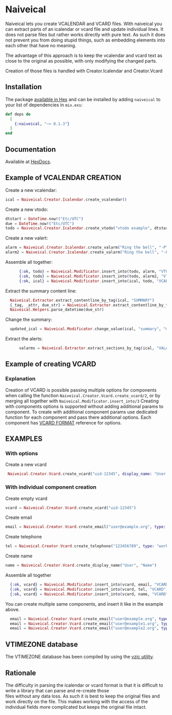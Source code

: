 # Naiveical

Naiveical lets you create VCALENDAR and VCARD files.
With naiveical you can extract parts of an icalendar or vcard file and update individual
lines. It does not parse files but rather works directly with pure text.
As such it does not prevent you from doing stupid things, such as embedding
elements into each other that have no meaning.

The advantage of this approach is to keep the vcalendar and vcard text as close to the
original as possible, with only modifying the changed parts. 

Creation of those files is handled with Creator.Icalendar and Creator.Vcard
## Installation

The package [available in Hex](https://hex.pm/packages/naiveical) and can be installed
by adding `naiveical` to your list of dependencies in `mix.exs`:

```elixir
def deps do
  [
    {:naiveical, "~> 0.1.3"}
  ]
end
```

## Documentation

Available at [HexDocs](https://hexdocs.pm/naiveical).

## Example of VCALENDAR CREATION

Create a new vcalendar:

``` elixir
ical = Naiveical.Creator.Icalendar.create_vcalendar()
```

Create a new vtodo:

``` elixir
dtstart = DateTime.now!("Etc/UTC")
due = DateTime.now!("Etc/UTC")
todo = Naiveical.Creator.Icalendar.create_vtodo("vtodo example", dtstart, due)
```

Create a new valert:

``` elixir
alarm = Naiveical.Creator.Icalendar.create_valarm("Ring the bell", "-PT15M")
alarm2 = Naiveical.Creator.Icalendar.create_valarm("Ring the bell", "-PT5M")
```

Assemble all together:

``` elixir
      {:ok, todo} = Naiveical.Modificator.insert_into(todo, alarm, "VTODO")
      {:ok, todo} = Naiveical.Modificator.insert_into(todo, alarm2, "VTODO")
      {:ok, ical} = Naiveical.Modificator.insert_into(ical, todo, "VCALENDAR")
```

Extract the summary content line: 
``` elixir
  Naiveical.Extractor.extract_contentline_by_tag(ical, "SUMMARY")
  {_tag, _attr, due_str} = Naiveical.Extractor.extract_contentline_by_tag(ical, "DUE")
  Naiveical.Helpers.parse_datetime(due_str)
```

Change the summary: 
``` elixir 
  updated_ical = Naiveical.Modificator.change_value(ical, "summary", "my updated summary")
```

Extract the alerts:

``` elixir
      valarms = Naiveical.Extractor.extract_sections_by_tag(ical, "VALARM")
```
## Example of creating VCARD 

### Explanation 
Creation of VCARD is possible passing multiple options for components when calling the function ```Naiveical.Creator.Vcard.create_vcard/2```, or by merging all together with ```Naiveical.Modificator.insert_into/3```
Creating with components options is supported without adding additional params to component. To create with additional component params use dedicated function for each component and pass there additional options.
Each component has [VCARD FORMAT](https://www.rfc-editor.org/rfc/rfc6350) reference for options.
## EXAMPLES

### With options
Create a new vcard 
```elixir 
 Naiveical.Creator.Vcard.create_vcard("uid-12345", display_name: "User Test", email: "user@example.org", tel: "123456") 
```

### With individual component creation
Create empty vcard
```elixir 
vcard = Naiveical.Creator.Vcard.create_vcard("uid-12345") 
```
Create email 
```elixir 
email = Naiveical.Creator.Vcard.create_email("user@example.org", type: "work", pref: 1, label: "some label") 
```
Create telephone 
```elixir 
tel = Naiveical.Creator.Vcard.create_telephone("123456789", type: "work")
```
Create name  
```elixir 
name = Naiveical.Creator.Vcard.create_display_name("User", "Name") 
```

Assemble all together
``` elixir 
  {:ok, vcard} = Naiveical.Modificator.insert_into(vcard, email, "VCARD")
  {:ok, vcard} = Naiveical.Modificator.insert_into(vcard, tel, "VCARD")
  {:ok, vcard} = Naiveical.Modificator.insert_into(vcard, name, "VCARD")
```

You can create multiple same components, and insert it like in the example above.
``` elixir 
  email = Naiveical.Creator.Vcard.create_email("user@example.org", type: "work", pref: 1) 
  email = Naiveical.Creator.Vcard.create_email("user@example1.org", type: "home")
  email = Naiveical.Creator.Vcard.create_email("user@example2.org", type: "home", label: "new")
```
## VTIMEZONE database
The VTIMEZONE database has been compiled by using the [vzic utility](https://github.com/libical/vzic).

## Rationale

The difficulty in parsing the icalendar or vcard format is that it is difficult to write a library that can parse and re-create those  
files without any data loss. As such it is best to keep the original files and work directly on the file. This makes working
with the access of the individual fields more complicated but keeps the original file intact.
